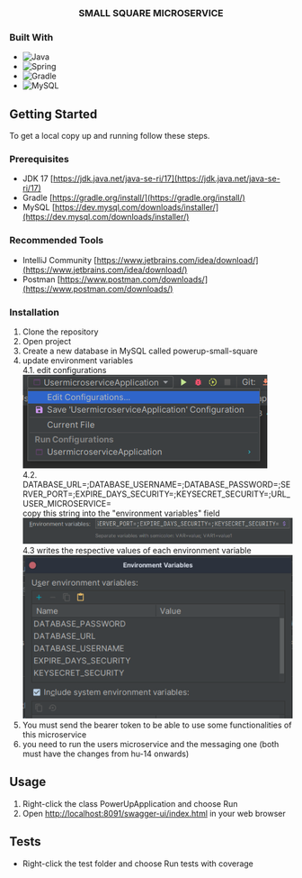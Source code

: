 <br />
<div align="center">
<h3 align="center">SMALL SQUARE MICROSERVICE</h3>

</div>

### Built With

* ![Java](https://img.shields.io/badge/java-%23ED8B00.svg?style=for-the-badge&logo=java&logoColor=white)
* ![Spring](https://img.shields.io/badge/Spring-6DB33F?style=for-the-badge&logo=spring&logoColor=white)
* ![Gradle](https://img.shields.io/badge/Gradle-02303A.svg?style=for-the-badge&logo=Gradle&logoColor=white)
* ![MySQL](https://img.shields.io/badge/MySQL-00000F?style=for-the-badge&logo=mysql&logoColor=white)


<!-- GETTING STARTED -->
## Getting Started

To get a local copy up and running follow these steps.

### Prerequisites

* JDK 17 [https://jdk.java.net/java-se-ri/17](https://jdk.java.net/java-se-ri/17)
* Gradle [https://gradle.org/install/](https://gradle.org/install/)
* MySQL [https://dev.mysql.com/downloads/installer/](https://dev.mysql.com/downloads/installer/)

### Recommended Tools
* IntelliJ Community [https://www.jetbrains.com/idea/download/](https://www.jetbrains.com/idea/download/)
* Postman [https://www.postman.com/downloads/](https://www.postman.com/downloads/)

### Installation

1. Clone the repository
2. Open project
3. Create a new database in MySQL called powerup-small-square
4. update environment variables
   <br>
   4.1. edit configurations<br>
   ![#](src/main/resources/img/stepOne.png)
   <br>
   4.2. DATABASE_URL=;DATABASE_USERNAME=;DATABASE_PASSWORD=;SERVER_PORT=;EXPIRE_DAYS_SECURITY=;KEYSECRET_SECURITY=;URL_USER_MICROSERVICE=
   <br>
   copy this string into the "environment variables" field<br>
   ![#](src/main/resources/img/stepTwo.png)
   <br>
   4.3 writes the respective values of each environment variable
   <br>
   ![img.png](src/main/resources/img/stepThree.png)
5. You must send the bearer token to be able to use some functionalities of this microservice
6. you need to run the users microservice and the messaging one (both must have the changes from hu-14 onwards)
<!-- USAGE -->
## Usage

1. Right-click the class PowerUpApplication and choose Run
2. Open [http://localhost:8091/swagger-ui/index.html](http://localhost:8091/swagger-ui/index.html) in your web browser

<!-- ROADMAP -->
## Tests

- Right-click the test folder and choose Run tests with coverage